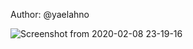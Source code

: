 Author: @yaelahno

![Screenshot from 2020-02-08 23-19-16](https://user-images.githubusercontent.com/50629099/74088646-205cf180-4acb-11ea-9db9-7877c10242e9.png)
